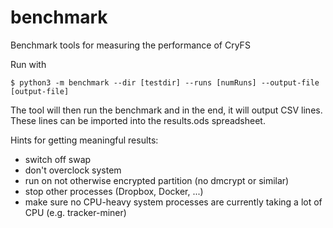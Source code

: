 # benchmark
Benchmark tools for measuring the performance of CryFS

Run with

    $ python3 -m benchmark --dir [testdir] --runs [numRuns] --output-file [output-file]

The tool will then run the benchmark and in the end, it will output CSV lines.
These lines can be imported into the results.ods spreadsheet.

Hints for getting meaningful results:
- switch off swap
- don't overclock system
- run on not otherwise encrypted partition (no dmcrypt or similar)
- stop other processes (Dropbox, Docker, ...)
- make sure no CPU-heavy system processes are currently taking a lot of CPU (e.g. tracker-miner)
